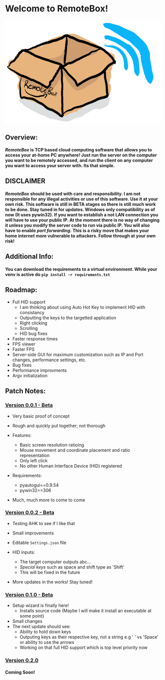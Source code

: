 # Welcome to RemoteBox!
![RemoteBox](https://github.com/Loganius-II/RemoteBox/blob/main/IMG_1877.jpeg)
## Overview:
#### *RemoteBox* is TCP based cloud computing software that allows you to access your at-home PC anywhere! Just run the server on the computer you want to be remotely accessed, and run the client on any computer you want to access your server with. Its that simple.

## DISCLAIMER

#### *RemoteBox* should be used with care and responsibility. I am not responsible for any **illegal** activities or use of this software. Use it at your own **risk**. This software is still in **BETA** stages so there is still much work to be done. Stay tuned in for updates. **Windows only compatibility** as of now (It uses pywin32). If you want to establish a not LAN connection you will have to use your public IP. At the moment there is no way of changing it unless you modify the server code to run via public IP. You will also have to enable *port forwarding*. This is a risky move that makes your home internet more vulnerable to attackers. Follow through at your own risk!

## Additional Info:

#### You can download the requirements to a virtual environment. While your venv is active do `pip install -r requirements.txt`

## Roadmap:
- Full HID support
  - I am thinking about using Auto Hot Key to implement HID with consistancy
  - Outputting the keys to the targetted application
  - Right clicking
  - Scrolling
  - HID bug fixes
- Faster response times
- FPS viewer
- Faster FPS
- Server-side GUI for maximum customization such as IP and Port changes, performance settings, etc.
- Bug fixes
- Performance improvments
- Argv initialization

## Patch Notes:

### [Version 0.0.1 - Beta](src/0.0.1/)
- Very basic proof of concept
- Rough and quickly put together; not thorough
- Features:
    - Basic screen resolution ratioing
    - Mouse movement and coordinate placement and ratio representation
    - Only left click
    - No other Human Interface Device (HID) registered

- Requirements:
   - pyautogui==0.9.54
   - pywin32==306
- Much, much more to come 
to come 

### [Version 0.0.2 - Beta](src/0.0.2/)
 - Testing AHK to see if I like that
 - Small improvements
 - Editable `Settings.json` file
 - HID inputs:
   - The target computer outputs abc...
   - *Special keys* such as space and shift type as 'Shift'
   - This will be fixed in the future

 - More updates in the works! Stay tuned!

 ### [Version 0.1.0 - Beta](https://github.com/Loganius-II/RemoteBox/raw/refs/heads/main/src/0.1.0/RemoteBoxSetup.exe)
 - Setup wizard is finally here!
   - Installs source code (Maybe I will make it install an executable at some point)
 - Small changes
 - The next update should see:
    - Ability to hold down keys
    - Outputing keys as their respective key, not a string e.g ' ' vs 'Space' or ability to use the arrows
    - Working on that full HID support which is top level priority now

### [Version 0.2.0]()
#### Coming Soon!